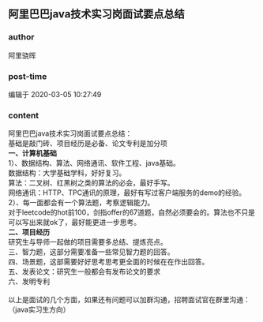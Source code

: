 ## 阿里巴巴java技术实习岗面试要点总结
### author 
阿里骁晖
### post-time 

编辑于  2020-03-05 10:27:49
### content 
<div class="post-topic-des nc-post-content">
 <div>
  阿里巴巴java技术实习岗面试要点总结：
 </div>
 <div>
  基础是敲门砖、项目经历是必备、论文专利是加分项
 </div>
 <strong>
  一、计算机基础
 </strong>
 <br/>
 1）、数据结构、算法、网络通讯、软件工程、java基础。
 <br/>
 数据结构：大学基础学科，好好复习。
 <br/>
 算法：二叉树、红黑树之类的算法的必会，最好手写。
 <br/>
 <div>
  网络通讯：HTTP、TPC通讯的原理，最好有写过客户端服务的demo的经验。
 </div>
 2）、每一面都会有一个算法题，考察逻辑能力。
 <br/>
 对于leetcode的hot前100，剑指offer的67道题，自然必须要会的。算法也不只是可以写出来就ok了，最好能更进一步思考。
 <br/>
 <strong>
  二、项目经历
 </strong>
 <br/>
 研究生与导师一起做的项目需要多总结、提炼亮点。
 <br/>
 三、智力题，这部分需要准备一些常见智力题的回答。
 <br/>
 四、场景题，这部需要好好思考思考更全面的时候在在作出回答。
 <br/>
 五、发表论文：研究生一般都会有发布论文的要求
 <br/>
 六、发明专利
 <br/>
 <br/>
 <div>
  以上是面试的几个方面，如果还有问题可以加群沟通，招聘面试官在群里沟通：（java实习生方向）
 </div>
 <div>
  <img alt="" src="https://uploadfiles.nowcoder.com/images/20200304/513046521_1583312998263_75FED57BB8DA6748DB2C08342EBD8FEC"/>
  <br/>
 </div>
</div>
